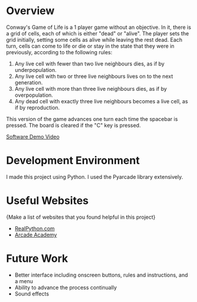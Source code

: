 # Overview

Conway's Game of Life is a 1 player game without an objective.
In it, there is a grid of cells, each of which is either "dead" or "alive". 
The player sets the grid initially, setting some cells as alive while leaving the rest dead. 
Each turn, cells can come to life or die or stay in the state that they were in previously, according to the following rules:
1. Any live cell with fewer than two live neighbours dies, as if by underpopulation.
2. Any live cell with two or three live neighbours lives on to the next generation.
3. Any live cell with more than three live neighbours dies, as if by overpopulation.
4. Any dead cell with exactly three live neighbours becomes a live cell, as if by reproduction.

This version of the game advances one turn each time the spacebar is pressed. The board is cleared if the "C" key is pressed.

[Software Demo Video](https://youtu.be/4YZrjuFzteE)

# Development Environment

I made this project using Python. I used the Pyarcade library extensively.


# Useful Websites

{Make a list of websites that you found helpful in this project}
* [RealPython.com](https://realpython.com/arcade-python-game-framework/)
* [Arcade Academy](https://api.arcade.academy/en/latest/examples/index.html)

# Future Work


* Better interface including onscreen buttons, rules and instructions, and a menu
* Ability to advance the process continually
* Sound effects
